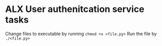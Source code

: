 # ALX User authenitcation service tasks

Change files to executable by running `chmod +x <file.py>`
Run the file by `./<file.py>`
